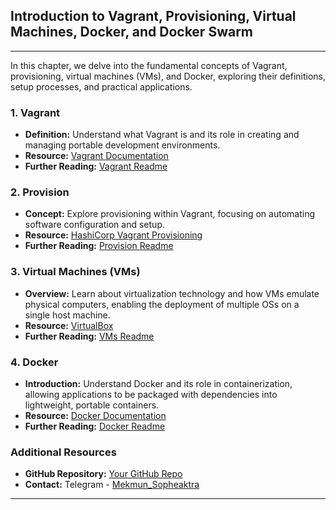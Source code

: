 

## Introduction to Vagrant, Provisioning, Virtual Machines, Docker, and Docker Swarm

---

In this chapter, we delve into the fundamental concepts of Vagrant, provisioning, virtual machines (VMs), and Docker, exploring their definitions, setup processes, and practical applications.
### 1. Vagrant
- **Definition:** Understand what Vagrant is and its role in creating and managing portable development environments.
- **Resource:** [Vagrant Documentation](https://www.vagrantup.com/docs)
- **Further Reading:** [Vagrant Readme](/vagrant/vagrant.md)

### 2. Provision
- **Concept:** Explore provisioning within Vagrant, focusing on automating software configuration and setup.
- **Resource:** [HashiCorp Vagrant Provisioning](https://developer.hashicorp.com/vagrant/docs/provisioning)
- **Further Reading:** [Provision Readme](/provision/provision.md)

### 3. Virtual Machines (VMs)
- **Overview:** Learn about virtualization technology and how VMs emulate physical computers, enabling the deployment of multiple OSs on a single host machine.
- **Resource:** [VirtualBox](https://www.virtualbox.org)
- **Further Reading:** [VMs Readme](/vms/vms.md)

### 4. Docker
- **Introduction:** Understand Docker and its role in containerization, allowing applications to be packaged with dependencies into lightweight, portable containers.
- **Resource:** [Docker Documentation](https://docs.docker.com)
- **Further Reading:** [Docker Readme](/docker/docker.md)

### Additional Resources
- **GitHub Repository:** [Your GitHub Repo](https://github.com/Mekmun-Sopheaktra)
- **Contact:** Telegram - [Mekmun_Sopheaktra](https://t.me/Mekmun_Sopheaktra)

---
